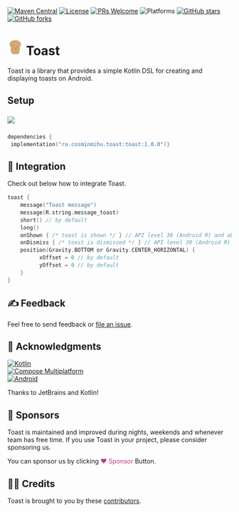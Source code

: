 
[![Maven Central](https://img.shields.io/maven-central/v/ro.cosminmihu.toast/toast?logo=apachemaven&label=Maven%20Central&link=https://search.maven.org/artifact/ro.cosminmihu.toast/toast/)](https://search.maven.org/artifact/ro.cosminmihu.toast/toast)
[![License](https://img.shields.io/github/license/CosminMihuMDC/toast?label=License&logo=lintcode&logoColor=white&color=#3DA639)](https://github.com/CosminMihuMDC/toast/blob/main/LICENSE)
[![PRs Welcome](https://img.shields.io/badge/PRs-welcome-F05032.svg?logo=git&logoColor=white)](http://makeapullrequest.com)
![Platforms](https://img.shields.io/badge/Platforms-Android%20+%20iOS%20+%20JVM-brightgreen?logo=bambulab&logoColor=white&color=8d69e0)
[![GitHub stars](https://img.shields.io/github/stars/CosminMihuMDC/toast)](https://github.com/CosminMihuMDC/toast)
[![GitHub forks](https://img.shields.io/github/forks/CosminMihuMDC/toast)](https://github.com/CosminMihuMDC/toast/fork)

# <img src="./extra/toast_ic_launcher.svg" width="35"/> Toast

Toast is a library that provides a simple Kotlin DSL for creating and displaying toasts on Android.

## Setup

### <img src="https://upload.wikimedia.org/wikipedia/commons/6/6b/Gradle_logo.svg" width="100"/>

```kotlin  
dependencies {  
 implementation("ro.cosminmihu.toast:toast:1.0.0")}  
```  

## 🧩 Integration

Check out below how to integrate Toast.

```kotlin  
toast {  
	message("Toast message")
	message(R.string.message_toast)
	short() // by default
	long()
	onShown { /* toast is shown */ } // API level 30 (Android R) and above
	onDismiss { /* toast is dismissed */ } // API level 30 (Android R) and above
	position(Gravity.BOTTOM or Gravity.CENTER_HORIZONTAL) {
		  xOffset = 0 // by default
		  yOffset = 0 // by default
	}
}
```  

## ✍️ Feedback

Feel free to send feedback or [file an issue](https://github.com/CosminMihuMDC/Toast/issues/new).

## 🙌 Acknowledgments

[![Kotlin](https://img.shields.io/badge/2.1.20-white?logo=kotlin&logoColor=white&color=7F52FF)](http://kotlinlang.org)  
[![Compose Multiplatform](https://img.shields.io/badge/1.8.0-white?logo=jetpackcompose&logoColor=white&color=4284F3)](https://www.jetbrains.com/lp/compose-multiplatform)  
[![Android](https://img.shields.io/badge/Android%2015-white?logo=android&logoColor=white&color=34A853)](https://developer.android.com/about/versions/15)

Thanks to JetBrains and Kotlin!

## 💸 Sponsors
Toast is maintained and improved during nights, weekends and whenever team has free time. If you use Toast in your project, please consider sponsoring us.

You can sponsor us by clicking <span style="color:#bf3989">♥ Sponsor</span> Button.

## 🙏🏻 Credits

Toast is brought to you by these [contributors](https://github.com/CosminMihuMDC/toast/graphs/contributors).